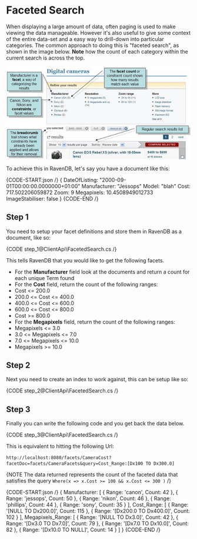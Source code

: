 # Faceted Search

When displaying a large amount of data, often paging is used to make viewing the data manageable. However it's also useful to give some context of the entire data-set and a easy way to drill-down into particular categories. The common approach to doing this is "faceted search", as shown in the image below. __Note__ how the count of each category within the current search is across the top.

![Facets](images\CNET_faceted_search_2.jpg)

To achieve this in RavenDB, let's say you have a document like this:

{CODE-START:json /}
{ 
    DateOfListing: "2000-09-01T00:00:00.0000000+01:00" 
    Manufacturer: "Jessops" 
    Model: "blah" 
    Cost: 717.502206059872 
    Zoom: 9 
    Megapixels: 10.4508949012733 
    ImageStabiliser: false 
}
{CODE-END /}

## Step 1

You need to setup your facet definitions and store them in RavenDB as a document, like so:

{CODE step_1@ClientApi\FacetedSearch.cs /}

This tells RavenDB that you would like to get the following facets.

* For the **Manufacturer** field look at the documents and return a count for each unique Term found
* For the **Cost** field, return the count of the following ranges:
 * Cost <= 200.0
 * 200.0 <= Cost <= 400.0
 * 400.0 <= Cost <= 600.0
 * 600.0 <= Cost <= 800.0
 * Cost >= 800.0
* For the **Megapixels** field, return the count of the following ranges:
 * Megapixels <= 3.0
 * 3.0 <= Megapixels <= 7.0
 * 7.0 <= Megapixels <= 10.0
 * Megapixels >= 10.0

## Step 2

Next you need to create an index to work against, this can be setup like so:

{CODE step_2@ClientApi\FacetedSearch.cs /}

## Step 3

Finally you can write the following code and you get back the data below.

{CODE step_3@ClientApi\FacetedSearch.cs /}

This is equivalent to hitting the following Url:

    http://localhost:8080/facets/CameraCost?facetDoc=facets/CameraFacets&query=Cost_Range:[Dx100 TO Dx300.0]

{NOTE The data returned represents the count of the faceted data that satisfies the query `Where(x => x.Cost >= 100 && x.Cost <= 300 )` /}

{CODE-START:json /}
{
   Manufacturer: [
      {
         Range: 'canon',
         Count: 42
      },
      {
         Range: 'jessops',
         Count: 50
      },
      {
         Range: 'nikon',
         Count: 46
      },
      {
         Range: 'phillips',
         Count: 44
      },
      {
         Range: 'sony',
         Count: 35
      }
   ],
   Cost_Range: [
      {
         Range: '[NULL TO Dx200.0]',
         Count: 115
      },
      {
         Range: '[Dx200.0 TO Dx400.0]',
         Count: 102
      }
   ],
   Megapixels_Range: [
      {
         Range: '[NULL TO Dx3.0]',
         Count: 42
      },
      {
         Range: '[Dx3.0 TO Dx7.0]',
         Count: 79
      },
      {
         Range: '[Dx7.0 TO Dx10.0]',
         Count: 82
      },
      {
         Range: '[Dx10.0 TO NULL]',
         Count: 14
      }
   ]
}
{CODE-END /}